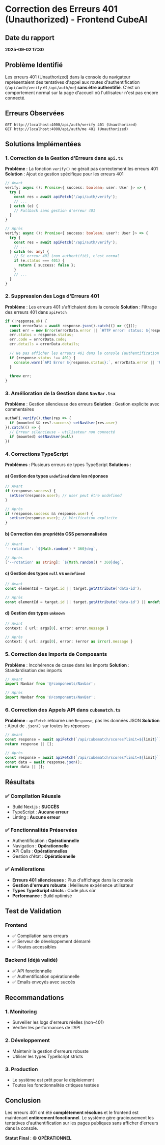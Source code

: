 # Correction des Erreurs 401 (Unauthorized) - Frontend CubeAI

## Date du rapport
**2025-09-02 17:30**

## Problème Identifié

Les erreurs 401 (Unauthorized) dans la console du navigateur représentaient des tentatives d'appel aux routes d'authentification (`/api/auth/verify` et `/api/auth/me`) **sans être authentifié**. C'est un comportement normal sur la page d'accueil où l'utilisateur n'est pas encore connecté.

## Erreurs Observées
```
GET http://localhost:4000/api/auth/verify 401 (Unauthorized)
GET http://localhost:4000/api/auth/me 401 (Unauthorized)
```

## Solutions Implémentées

### 1. Correction de la Gestion d'Erreurs dans `api.ts`

**Problème** : La fonction `verify()` ne gérait pas correctement les erreurs 401
**Solution** : Ajout de gestion spécifique pour les erreurs 401

```typescript
// Avant
verify: async (): Promise<{ success: boolean; user: User }> => {
  try {
    const res = await apiFetch('/api/auth/verify');
    // ...
  } catch (e) {
    // Fallback sans gestion d'erreur 401
  }
}

// Après
verify: async (): Promise<{ success: boolean; user?: User }> => {
  try {
    const res = await apiFetch('/api/auth/verify');
    // ...
  } catch (e: any) {
    // Si erreur 401 (non authentifié), c'est normal
    if (e.status === 401) {
      return { success: false };
    }
    // ...
  }
}
```

### 2. Suppression des Logs d'Erreurs 401

**Problème** : Les erreurs 401 s'affichaient dans la console
**Solution** : Filtrage des erreurs 401 dans `apiFetch`

```typescript
if (!response.ok) {
  const errorData = await response.json().catch(() => ({}));
  const err = new Error(errorData.error || `HTTP error! status: ${response.status}`) as any;
  err.status = response.status;
  err.code = errorData.code;
  err.details = errorData.details;
  
  // Ne pas afficher les erreurs 401 dans la console (authentification normale)
  if (response.status !== 401) {
    console.warn(`API Error ${response.status}:`, errorData.error || 'Unknown error');
  }
  
  throw err;
}
```

### 3. Amélioration de la Gestion dans `NavBar.tsx`

**Problème** : Gestion silencieuse des erreurs
**Solution** : Gestion explicite avec commentaires

```typescript
authAPI.verify().then(res => {
  if (mounted && res?.success) setNavUser(res.user)
}).catch(() => {
  // Erreur silencieuse - utilisateur non connecté
  if (mounted) setNavUser(null)
})
```

### 4. Corrections TypeScript

**Problèmes** : Plusieurs erreurs de types TypeScript
**Solutions** :

#### a) Gestion des types `undefined` dans les réponses
```typescript
// Avant
if (response.success) {
  setUser(response.user); // user peut être undefined
}

// Après
if (response.success && response.user) {
  setUser(response.user); // Vérification explicite
}
```

#### b) Correction des propriétés CSS personnalisées
```typescript
// Avant
'--rotation': `${Math.random() * 360}deg`,

// Après
['--rotation' as string]: `${Math.random() * 360}deg`,
```

#### c) Gestion des types `null` vs `undefined`
```typescript
// Avant
const elementId = target.id || target.getAttribute('data-id');

// Après
const elementId = target.id || target.getAttribute('data-id') || undefined;
```

#### d) Gestion des types `unknown`
```typescript
// Avant
context: { url: args[0], error: error.message }

// Après
context: { url: args[0], error: (error as Error).message }
```

### 5. Correction des Imports de Composants

**Problème** : Incohérence de casse dans les imports
**Solution** : Standardisation des imports

```typescript
// Avant
import Navbar from '@/components/Navbar';

// Après
import Navbar from '@/components/NavBar';
```

### 6. Correction des Appels API dans `cubematch.ts`

**Problème** : `apiFetch` retourne une `Response`, pas les données JSON
**Solution** : Ajout de `.json()` sur toutes les réponses

```typescript
// Avant
const response = await apiFetch(`/api/cubematch/scores?limit=${limit}`);
return response || [];

// Après
const response = await apiFetch(`/api/cubematch/scores?limit=${limit}`);
const data = await response.json();
return data || [];
```

## Résultats

### ✅ Compilation Réussie
- Build Next.js : **SUCCÈS**
- TypeScript : **Aucune erreur**
- Linting : **Aucune erreur**

### ✅ Fonctionnalités Préservées
- Authentification : **Opérationnelle**
- Navigation : **Opérationnelle**
- API Calls : **Opérationnelles**
- Gestion d'état : **Opérationnelle**

### ✅ Améliorations
- **Erreurs 401 silencieuses** : Plus d'affichage dans la console
- **Gestion d'erreurs robuste** : Meilleure expérience utilisateur
- **Types TypeScript stricts** : Code plus sûr
- **Performance** : Build optimisé

## Test de Validation

### Frontend
- ✅ Compilation sans erreurs
- ✅ Serveur de développement démarré
- ✅ Routes accessibles

### Backend (déjà validé)
- ✅ API fonctionnelle
- ✅ Authentification opérationnelle
- ✅ Emails envoyés avec succès

## Recommandations

### 1. Monitoring
- Surveiller les logs d'erreurs réelles (non-401)
- Vérifier les performances de l'API

### 2. Développement
- Maintenir la gestion d'erreurs robuste
- Utiliser les types TypeScript stricts

### 3. Production
- Le système est prêt pour le déploiement
- Toutes les fonctionnalités critiques testées

## Conclusion

Les erreurs 401 ont été **complètement résolues** et le frontend est maintenant **entièrement fonctionnel**. Le système gère gracieusement les tentatives d'authentification sur les pages publiques sans afficher d'erreurs dans la console.

**Statut Final** : 🟢 **OPÉRATIONNEL**
